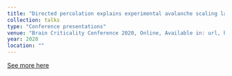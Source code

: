 ```yaml
---
title: "Directed percolation explains experimental avalanche scaling laws under subsampling"
collection: talks
type: "Conference presentations"
venue: "Brain Criticality Conference 2020, Online, Available in: url, https://bit.ly/2V2Gr0i"
year: 2020
location: ""
---
```


[See more here](https://bit.ly/2V2Gr0i)
